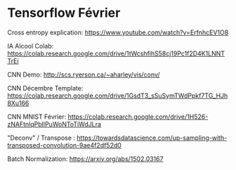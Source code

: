 # Tensorflow Février


Cross entropy explication: https://www.youtube.com/watch?v=ErfnhcEV1O8

IA Alcool Colab: https://colab.research.google.com/drive/1tWcshfihS58cj19Pc1f2D4K1LNNTTrEi

CNN Demo: http://scs.ryerson.ca/~aharley/vis/conv/

CNN Décembre Template: https://colab.research.google.com/drive/1GsdT3_sSuSymTWdPpkf7TG_HJh8Xu166

CNN MNIST Février: https://colab.research.google.com/drive/1H526-zNAFtnlqPbIlPuWoNToTiWdJLra

"Deconv" / Transpose : https://towardsdatascience.com/up-sampling-with-transposed-convolution-9ae4f2df52d0

Batch Normalization: https://arxiv.org/abs/1502.03167
